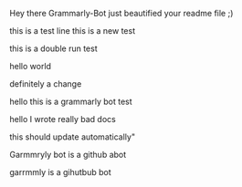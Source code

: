 Hey there Grammarly-Bot just beautified your readme file ;) 

 this is a test line
this is a new test

this is a double run test

hello world

definitely a change

hello this is a grammarly bot test

hello I wrote really bad docs

this should update automatically"

Garmmryly bot is a github abot

garrmmly is a gihutbub bot


